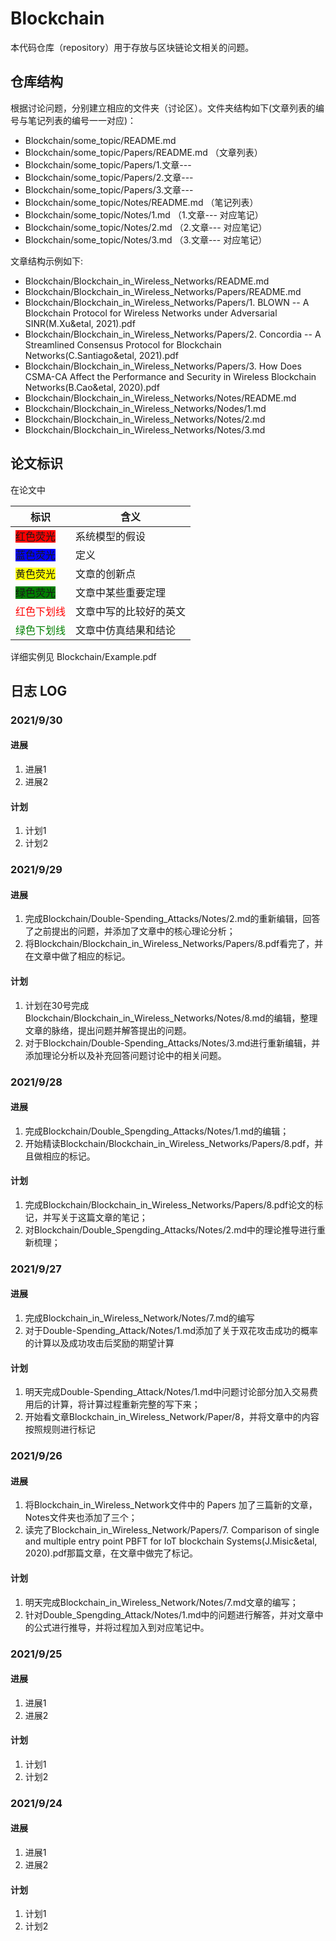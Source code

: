 # Blockchain

本代码仓库（repository）用于存放与区块链论文相关的问题。

## 仓库结构

根据讨论问题，分别建立相应的文件夹（讨论区）。文件夹结构如下(文章列表的编号与笔记列表的编号一一对应)：

* Blockchain/some_topic/README.md
* Blockchain/some_topic/Papers/README.md  （文章列表）
* Blockchain/some_topic/Papers/1.文章---
* Blockchain/some_topic/Papers/2.文章---
* Blockchain/some_topic/Papers/3.文章---
* Blockchain/some_topic/Notes/README.md  （笔记列表）
* Blockchain/some_topic/Notes/1.md  （1.文章--- 对应笔记）
* Blockchain/some_topic/Notes/2.md  （2.文章--- 对应笔记）
* Blockchain/some_topic/Notes/3.md  （3.文章--- 对应笔记）

文章结构示例如下:

* Blockchain/Blockchain_in_Wireless_Networks/README.md
* Blockchain/Blockchain_in_Wireless_Networks/Papers/README.md
* Blockchain/Blockchain_in_Wireless_Networks/Papers/1. BLOWN -- A Blockchain Protocol for Wireless Networks under Adversarial SINR(M.Xu&etal, 2021).pdf
* Blockchain/Blockchain_in_Wireless_Networks/Papers/2. Concordia -- A Streamlined Consensus Protocol for Blockchain Networks(C.Santiago&etal, 2021).pdf
* Blockchain/Blockchain_in_Wireless_Networks/Papers/3. How Does CSMA-CA Affect the Performance and Security in Wireless Blockchain Networks(B.Cao&etal, 2020).pdf
* Blockchain/Blockchain_in_Wireless_Networks/Notes/README.md
* Blockchain/Blockchain_in_Wireless_Networks/Nodes/1.md
* Blockchain/Blockchain_in_Wireless_Networks/Notes/2.md
* Blockchain/Blockchain_in_Wireless_Networks/Notes/3.md


## 论文标识

在论文中

| 标识 | 含义 |
| ----------- | ----------- |
| <font style="background: red">红色荧光</font> | 系统模型的假设 |
| <font style="background: blue">蓝色荧光</font> | 定义 |
| <font style="background: yellow">黄色荧光</font> | 文章的创新点 |
| <font style="background: green">绿色荧光</font> | 文章中某些重要定理 |
| <font color=Red>红色下划线</font> | 文章中写的比较好的英文 |
| <font color=Green>绿色下划线</font> | 文章中仿真结果和结论 |

详细实例见 Blockchain/Example.pdf

## 日志 LOG

### 2021/9/30

#### 进展
1. 进展1 
2. 进展2

#### 计划
1. 计划1
2. 计划2

### 2021/9/29

#### 进展
1. 完成Blockchain/Double-Spending_Attacks/Notes/2.md的重新编辑，回答了之前提出的问题，并添加了文章中的核心理论分析； 
2. 将Blockchain/Blockchain_in_Wireless_Networks/Papers/8.pdf看完了，并在文章中做了相应的标记。

#### 计划
1. 计划在30号完成Blockchain/Blockchain_in_Wireless_Networks/Notes/8.md的编辑，整理文章的脉络，提出问题并解答提出的问题。
2. 对于Blockchain/Double-Spending_Attacks/Notes/3.md进行重新编辑，并添加理论分析以及补充回答问题讨论中的相关问题。

### 2021/9/28

#### 进展
1. 完成Blockchain/Double_Spengding_Attacks/Notes/1.md的编辑； 
2. 开始精读Blockchain/Blockchain_in_Wireless_Networks/Papers/8.pdf，并且做相应的标记。

#### 计划
1. 完成Blockchain/Blockchain_in_Wireless_Networks/Papers/8.pdf论文的标记，并写关于这篇文章的笔记；
2. 对Blockchain/Double_Spengding_Attacks/Notes/2.md中的理论推导进行重新梳理；

### 2021/9/27

#### 进展
1. 完成Blockchain_in_Wireless_Network/Notes/7.md的编写
2. 对于Double-Spending_Attack/Notes/1.md添加了关于双花攻击成功的概率的计算以及成功攻击后奖励的期望计算

#### 计划
1. 明天完成Double-Spending_Attack/Notes/1.md中问题讨论部分加入交易费用后的计算，将计算过程重新完整的写下来；
2. 开始看文章Blockchain_in_Wireless_Network/Paper/8，并将文章中的内容按照规则进行标记

### 2021/9/26

#### 进展
1. 将Blockchain_in_Wireless_Network文件中的 Papers 加了三篇新的文章，Notes文件夹也添加了三个； 
2. 读完了Blockchain_in_Wireless_Network/Papers/7. Comparison of single and multiple entry point PBFT for IoT blockchain Systems(J.Misic&etal, 2020).pdf那篇文章，在文章中做完了标记。

#### 计划
1. 明天完成Blockchain_in_Wireless_Network/Notes/7.md文章的编写；
2. 针对Double_Spengding_Attack/Notes/1.md中的问题进行解答，并对文章中的公式进行推导，并将过程加入到对应笔记中。


### 2021/9/25

#### 进展
1. 进展1 
2. 进展2

#### 计划
1. 计划1
2. 计划2


### 2021/9/24

#### 进展
1. 进展1 
2. 进展2

#### 计划
1. 计划1
2. 计划2